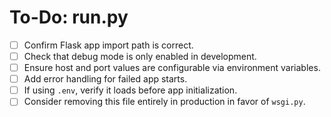 # To-Do: run.py

- [ ] Confirm Flask app import path is correct.
- [ ] Check that debug mode is only enabled in development.
- [ ] Ensure host and port values are configurable via environment variables.
- [ ] Add error handling for failed app starts.
- [ ] If using `.env`, verify it loads before app initialization.
- [ ] Consider removing this file entirely in production in favor of `wsgi.py`.
